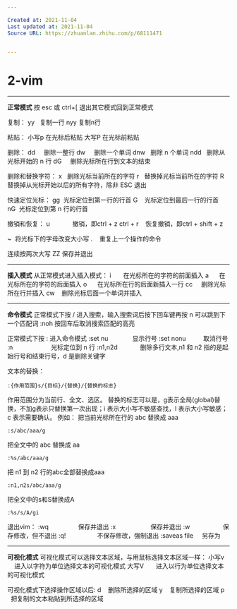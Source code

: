 ```yaml
---

Created at: 2021-11-04
Last updated at: 2021-11-04
Source URL: https://zhuanlan.zhihu.com/p/68111471


---
```


# 2-vim


* * *

**正常模式**
按 esc 或 ctrl+\[ 退出其它模式回到正常模式

复制：
yy   复制一行
nyy 复制n行

粘贴：
小写p 在光标后粘贴
大写P 在光标前粘贴

删除：
dd     删除一整行
dw     删除一个单词
dnw   删除 n 个单词
ndd   删除从光标开始的 n 行
dG     删除光标所在行到文本的结束

删除和替换字符：
x   删除光标当前所在的字符
r   替换掉光标当前所在的字符
R  替换掉从光标开始以后的所有字符，除非 ESC 退出

快速定位光标：
gg  光标定位到第一行的行首
G    光标定位到最后一行的行首
nG  光标定位到第 n 行的行首

撤销和恢复：
u             撤销，即ctrl + z
ctrl + r    恢复撤销，即ctrl + shift + z

~  将光标下的字母改变大小写
.    重复上一个操作的命令

连续按两次大写 ZZ 保存并退出

* * *

**插入模式**
从正常模式进入插入模式：
i       在光标所在的字符的前面插入
a      在光标所在的字符的后面插入
o      在光标所在行的后面新插入一行
cc     删除光标所在行并插入
cw    删除光标后面一个单词并插入

* * *

**命令模式**
正常模式下按 / 进入搜索，输入搜索词后按下回车键再按 n 可以跳到下一个匹配词
:noh 按回车后取消搜索匹配的高亮

正常模式下按 : 进入命令模式
:set nu              显示行号
:set nonu          取消行号
:n                      光标定位到 n 行
:n1,n2d             删除多行文本,n1 和 n2 指的是起始行号和结束行号，d 是删除关键字

文本的替换：
```
:{作用范围}s/{目标}/{替换}/{替换的标志}
```
作用范围分为当前行、全文、选区。
替换的标志可以是，g表示全局(global)替换，不加g表示只替换第一次出现；i 表示大小写不敏感查找，I 表示大小写敏感；c 表示需要确认。
例如：
把当前光标所在行的 abc 替换成 aaa
```
:s/abc/aaa/g
```
把全文中的 abc 替换成 aa
```
:%s/abc/aaa/g
```
把 n1 到 n2 行的abc全部替换成aaa
```
:n1,n2s/abc/aaa/g
```
把全文中的s和S替换成A
```
:%s/s/A/gi
```

退出vim：
:wq                 保存并退出
:x                    保存并退出
:w                   保存修改，但不退出
:q!                  不保存修改，强制退出
:saveas file     另存为

* * *

**可视化模式**
可视化模式可以选择文本区域，与用鼠标选择文本区域一样：
小写v        进入以字符为单位选择文本的可视化模式
大写V       进入以行为单位选择文本的可视化模式

可视化模式下选择操作区域以后:
d    删除所选择的区域
y    复制所选择的区域
p    把复制的文本粘贴到所选择的区域

